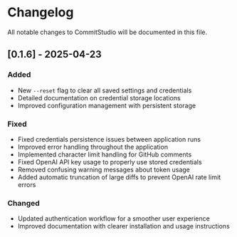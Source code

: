 # Changelog

All notable changes to CommitStudio will be documented in this file.

## [0.1.6] - 2025-04-23

### Added
- New `--reset` flag to clear all saved settings and credentials
- Detailed documentation on credential storage locations
- Improved configuration management with persistent storage

### Fixed
- Fixed credentials persistence issues between application runs
- Improved error handling throughout the application
- Implemented character limit handling for GitHub comments
- Fixed OpenAI API key usage to properly use stored credentials
- Removed confusing warning messages about token usage
- Added automatic truncation of large diffs to prevent OpenAI rate limit errors

### Changed
- Updated authentication workflow for a smoother user experience
- Improved documentation with clearer installation and usage instructions 